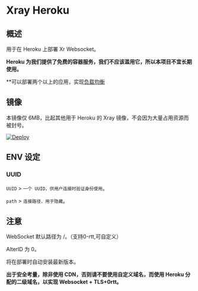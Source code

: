 # Xray Heroku

## 概述

用于在 Heroku 上部署 Xr Websocket。

**Heroku 为我们提供了免费的容器服务，我们不应该滥用它，所以本项目不宜长期使用。**

**可以部署两个以上的应用，实现[负载均衡](https://toutyrater.github.io/app/balance.html)


## 镜像

本镜像仅 6MB，比起其他用于 Heroku 的 Xray 镜像，不会因为大量占用资源而被封号。

[![Deploy](https://www.herokucdn.com/deploy/button.png)](https://dashboard.heroku.com/new?template=https://github.com/flower-elf/xray-heroku/)

## ENV 设定

### UUID

`UUID` > `一个 UUID，供用户连接时验证身份使用`。

`path` > `连接路径，用于隐藏`。


## 注意

WebSocket 默认路径为 /。（支持0-rtt,可自定义）

AlterID 为 0。

将在部署时自动安装最新版本。

**出于安全考量，除非使用 CDN，否则请不要使用自定义域名，而使用 Heroku 分配的二级域名，以实现 Websocket + TLS+0rtt。**
